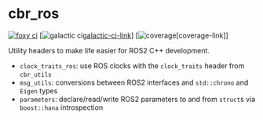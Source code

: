 # cbr_ros

[![foxy ci][foxy-ci-shield]][foxy-ci-link]
[![galactic ci][galactic-ci-shield][galactic-ci-link]]
[![coverage][coverage-shield][coverage-link]]

Utility headers to make life easier for ROS2 C++ development.

* ```clock_traits_ros```: use ROS clocks with the ```clock_traits``` header from ```cbr_utils```
* ```msg_utils```: conversions between ROS2 interfaces and ```std::chrono``` and ```Eigen``` types
* ```parameters```: declare/read/write ROS2 parameters to and from ```struct```s via ```boost::hana``` introspection


[foxy-ci-shield]: https://img.shields.io/github/workflow/status/yamaha-bps/cbr_ros/foxy/master?style=for-the-badge
[foxy-ci-link]: https://github.com/yamaha-bps/cbr_ros/actions/workflows/foxy.yml

[galactic-ci-shield]: https://img.shields.io/github/workflow/status/yamaha-bps/cbr_ros/galactic/master?style=for-the-badge
[galactic-ci-link]: https://github.com/yamaha-bps/cbr_ros/actions/workflows/galactic.yml

[coverage-shield]: https://img.shields.io/codecov/c/github/yamaha-bps/cbr_ros?style=for-the-badge&token=ZIVOD9QNRK
[coverage-url]: https://codecov.io/gh/yamaha-bps/cbr_ros

